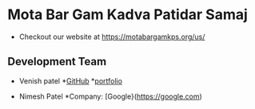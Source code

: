 # Mota Bar Gam Kadva Patidar Samaj

* Checkout our website at <https://motabargamkps.org/us/>

## Development Team

* Venish patel
  *[GitHub](https://github.com/wanicepatel1210)
  *[portfolio](https://venishpate.com)
  
* Nimesh Patel
  *Company: [Google}(https://google.com)
